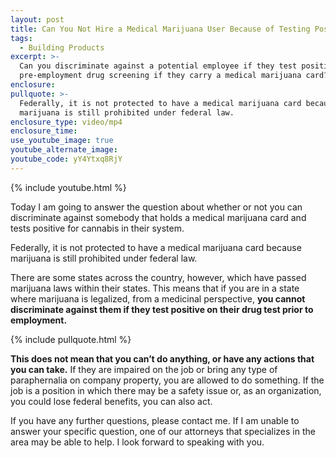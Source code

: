 ```yaml
---
layout: post
title: Can You Not Hire a Medical Marijuana User Because of Testing Positive?
tags:
  - Building Products
excerpt: >-
  Can you discriminate against a potential employee if they test positive on a
  pre-employment drug screening if they carry a medical marijuana card?
enclosure:
pullquote: >-
  Federally, it is not protected to have a medical marijuana card because
  marijuana is still prohibited under federal law.
enclosure_type: video/mp4
enclosure_time:
use_youtube_image: true
youtube_alternate_image:
youtube_code: yY4Ytxq8RjY
---
```


{% include youtube.html %}

Today I am going to answer the question about whether or not you can discriminate against somebody that holds a medical marijuana card and tests positive for cannabis in their system.

Federally, it is not protected to have a medical marijuana card because marijuana is still prohibited under federal law.

There are some states across the country, however, which have passed marijuana laws within their states. This means that if you are in a state where marijuana is legalized, from a medicinal perspective, **you cannot discriminate against them if they test positive on their drug test prior to employment.**&nbsp;

{% include pullquote.html %}

**This does not mean that you can’t do anything, or have any actions that you can take.** If they are impaired on the job or bring any type of paraphernalia on company property, you are allowed to do something. If the job is a position in which there may be a safety issue or, as an organization, you could lose federal benefits, you can also act.

If you have any further questions, please contact me. If I am unable to answer your specific question, one of our attorneys that specializes in the area may be able to help. I look forward to speaking with you.

&nbsp;